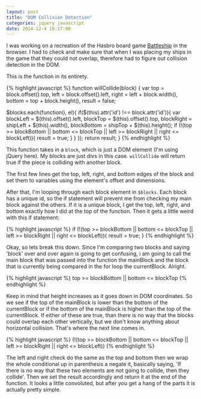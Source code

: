 ```yaml
---
layout: post
title: "DOM Collision Detection"
categories: jquery javascript
date: 2014-12-4 10:17:00
---
```


I was working on a recreation of the Hasbro board game
[Battleship](https://github.com/colbydehart/battleship) in the browser. I had to check and make 
sure that when I was placing my ships in the game that 
they could not overlap, therefore had to figure out 
collision detection in the DOM.


This is the function in its entirety.

{% highlight javascript %}
function willCollide(block) {
  var top = block.offset().top,
      left = block.offset().left,
      right = left + block.width(),
      bottom = top + block.height(),
      result = false;
      
  $blocks.each(function(i, el){
    if($(this).attr('id') !== block.attr('id')){
      var blockLeft = $(this).offset().left,
          blockTop = $(this).offset().top,
          blockRight = shipLeft + $(this).width(),
          blockBottom = shipTop + $(this).height();
      if (!(top >= blockBottom || bottom <= blockTop ||
          left >= blockRight || right <= blockLeft)){
            result = true;
      }
    }
  });
  return result;
}
{% endhighlight %}

This function takes in a `block`, which is just a DOM
element (I'm using jQuery here). My blocks are just 
divs in this case. `willCollide` will return true if 
the piece is colliding with another block. 

The first few lines get the top, left, right, and 
bottom edges of the block and set them to variables
using the element's offset and dimensions.

After that, I'm looping through each block element
in `$blocks`. Each block has a unique id, so the if
statement will prevent me from checking my main block
against the others. If it is a unique block, I get the
top, left, right, and bottom exactly how I did at the 
top of the function. Then it gets a little weird with
this if statement:

{% highlight javascript %}
if (!(top >= blockBottom || bottom <= blockTop ||
    left >= blockRight || right <= blockLeft)){
      result = true;
}
{% endhighlight %}

Okay, so lets break this down. Since I'm comparing two
blocks and saying 'block' over and over again is going
to get confusing, i am going to call the main block 
that was passed into the function the mainBlock and the
block that is currently being compared in the for loop
the currentBlock. Alright.

{% highlight javascript %}
top >= blockBottom || bottom <= blockTop
{% endhighlight %}

Keep in mind that height increases as it goes
down in DOM coordinates. So we see if the top of the 
mainBlock is lower than the bottom of the currentBlock
or if the bottom of the mainBlock is higher than the 
top of the currentBlock. If either of these are true, 
than there is no way that the blocks could overlap 
each other vertically, but we don't know anything about
horizontal collision. That's where the next line comes in.

{% highlight javascript %}
(!(top >= blockBottom || bottom <= blockTop ||
left >= blockRight || right <= blockLeft))
{% endhighlight %}

The left and right check do the same as the top and bottom
then we wrap the whole conditional up in parenthesis a negate
it, basically saying, 'If there is no way that these two
elements are not going to collide, then they collide'. Then
we set the result accordingly and return it at the end of the 
function. It looks a little convoluted, but after you get a 
hang of the parts it is actually pretty simple.
